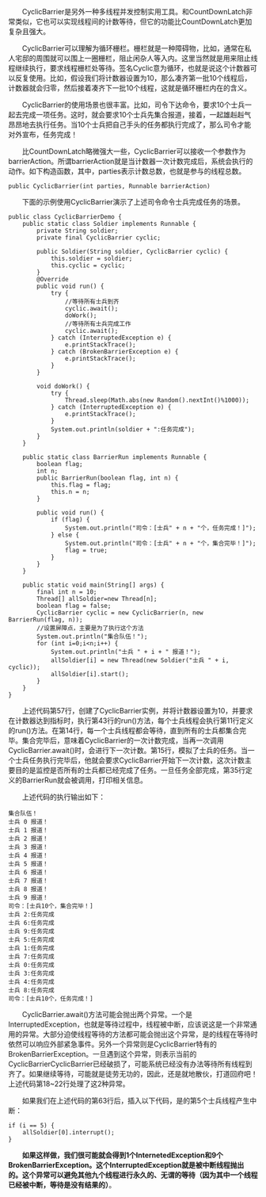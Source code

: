 &emsp;&emsp;CyclicBarrier是另外一种多线程并发控制实用工具。和CountDownLatch非常类似，它也可以实现线程间的计数等待，但它的功能比CountDownLatch更加复杂且强大。

&emsp;&emsp;CyclicBarrier可以理解为循环栅栏。栅栏就是一种障碍物，比如，通常在私人宅邸的周围就可以围上一圈栅栏，阻止闲杂人等入内。这里当然就是用来阻止线程继续执行，要求线程栅栏处等待。签名Cyclic意为循环，也就是说这个计数器可以反复使用。比如，假设我们将计数器设置为10，那么凑齐第一批10个线程后，计数器就会归零，然后接着凑齐下一批10个线程，这就是循环栅栏内在的含义。

&emsp;&emsp;CyclicBarrier的使用场景也很丰富。比如，司令下达命令，要求10个士兵一起去完成一项任务。这时，就会要求10个士兵先集合报道，接着，一起雄赳赳气昂昂地去执行任务。当10个士兵把自己手头的任务都执行完成了，那么司令才能对外宣布，任务完成！

&emsp;&emsp;比CountDownLatch略微强大一些，CyclicBarrier可以接收一个参数作为barrierAction。所谓barrierAction就是当计数器一次计数完成后，系统会执行的动作。如下构造函数，其中，parties表示计数总数，也就是参与的线程总数。
```
public CyclicBarrier(int parties, Runnable barrierAction)
```

&emsp;&emsp;下面的示例使用CyclicBarrier演示了上述司令命令士兵完成任务的场景。
```
public class CyclicBarrierDemo {
    public static class Soldier implements Runnable {
        private String soldier;
        private final CyclicBarrier cyclic;

        public Soldier(String soldier, CyclicBarrier cyclic) {
            this.soldier = soldier;
            this.cyclic = cyclic;
        }
        @Override
        public void run() {
            try {
                //等待所有士兵到齐
                cyclic.await();
                doWork();
                //等待所有士兵完成工作
                cyclic.await();
            } catch (InterruptedException e) {
                e.printStackTrace();
            } catch (BrokenBarrierException e) {
                e.printStackTrace();
            }
        }

        void doWork() {
            try {
                Thread.sleep(Math.abs(new Random().nextInt()%1000));
            } catch (InterruptedException e) {
                e.printStackTrace();
            }
            System.out.println(soldier + ":任务完成");
        }
    }

    public static class BarrierRun implements Runnable {
        boolean flag;
        int n;
        public BarrierRun(boolean flag, int n) {
            this.flag = flag;
            this.n = n;
        }

        public void run() {
            if (flag) {
                System.out.println("司令：[士兵" + n + "个，任务完成！]");
            } else {
                System.out.println("司令：[士兵" + n + "个，集合完毕！]");
                flag = true;
            }
        }
    }

    public static void main(String[] args) {
        final int n = 10;
        Thread[] allSoldier=new Thread[n];
        boolean flag = false;
        CyclicBarrier cyclic = new CyclicBarrier(n, new BarrierRun(flag, n));
        //设置屏障点，主要是为了执行这个方法
        System.out.println("集合队伍！");
        for (int i=0;i<n;i++) {
            System.out.println("士兵 " + i + " 报道！");
            allSoldier[i] = new Thread(new Soldier("士兵 " + i, cyclic));
            allSoldier[i].start();
        }
    }
}
```

&emsp;&emsp;上述代码第57行，创建了CyclicBarrier实例，并将计数器设置为10，并要求在计数器达到指标时，执行第43行的run()方法，每个士兵线程会执行第11行定义的run()方法。在第14行，每一个士兵线程都会等待，直到所有的士兵都集合完毕。集合完毕后，意味着CyclicBarrier的一次计数完成，当再一次调用CyclicBarrier.await()时，会进行下一次计数。第15行，模拟了士兵的任务。当一个士兵任务执行完毕后，他就会要求CyclicBarrier开始下一次计数，这次计数主要目的是监控是否所有的士兵都已经完成了任务。一旦任务全部完成，第35行定义的BarrierRun就会被调用，打印相关信息。

&emsp;&emsp;上述代码的执行输出如下：
```
集合队伍！
士兵 0 报道！
士兵 1 报道！
士兵 2 报道！
士兵 3 报道！
士兵 4 报道！
士兵 5 报道！
士兵 6 报道！
士兵 7 报道！
士兵 8 报道！
士兵 9 报道！
司令：[士兵10个，集合完毕！]
士兵 2:任务完成
士兵 6:任务完成
士兵 9:任务完成
士兵 5:任务完成
士兵 1:任务完成
士兵 7:任务完成
士兵 0:任务完成
士兵 3:任务完成
士兵 4:任务完成
士兵 8:任务完成
司令：[士兵10个，任务完成！]
```

&emsp;&emsp;CyclicBarrier.await()方法可能会抛出两个异常。一个是InterruptedException，也就是等待过程中，线程被中断，应该说这是一个非常通用的异常。大部分迫使线程等待的方法都可能会抛出这个异常，是的线程在等待时依然可以响应外部紧急事件。另外一个异常则是CyclicBarrier特有的BrokenBarrierException。一旦遇到这个异常，则表示当前的CyclicBarrierCyclicBarrier已经破损了，可能系统已经没有办法等待所有线程到齐了。如果继续等待，可能就是徒劳无功的，因此，还是就地散伙，打道回府吧！上述代码第18~22行处理了这2种异常。

&emsp;&emsp;如果我们在上述代码的第63行后，插入以下代码，是的第5个士兵线程产生中断：
```
if (i == 5) {
    allSoldier[0].interrupt();
}
```

&emsp;&emsp;**如果这样做，我们很可能就会得到1个InternetedException和9个BrokenBarrierException。这个InterruptedException就是被中断线程抛出的。这个异常可以避免其他九个线程进行永久的、无谓的等待（因为其中一个线程已经被中断，等待是没有结果的）**。